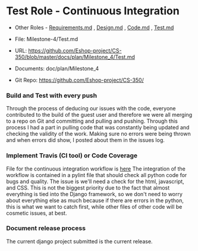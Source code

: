 # Test Role - Continuous Integration

* Other Roles - [Requirements.md](Requirements.md)
, [Design.md](Design.md)
, [Code.md](Code.md)
, [Test.md](Test.md)



* File: Milestone-4/Test.md

* URL: https://github.com/Eshop-project/CS-350/blob/master/docs/plan/Milestone_4/Test.md

* Documents: doc/plan/Milestone_4

* Git Repo: https://github.com/Eshop-project/CS-350/


### Build and Test with every push

Through the process of deducing our issues with the code, everyone contributed to the build of the guest user and therefore we were all merging to a repo on Git and committing and pulling and pushing. Through this process I had a part in pulling code that was constantly being updated and checking the validity of the work. Making sure no errors were being thrown and when errors did show, I posted about them in the issues log.

### Implement Travis (CI tool) or Code Coverage

File for the continuous integration workflow is [here](https://github.com/Eshop-project/CS-350/tree/master/.github/workflows)
The integration of the workflow is contained in a pylint file that should check all python code for bugs and quality. The issue is we'll need a check for the html, javascript, and CSS. This is not the biggest priority due to the fact that almost everything is tied into the Django framework, so we don't need to worry about everything else as much because if there are errors in the python, this is what we want to catch first, while other files of other code will be cosmetic issues, at best.

### Document release process

The current django project submitted is the current release.
